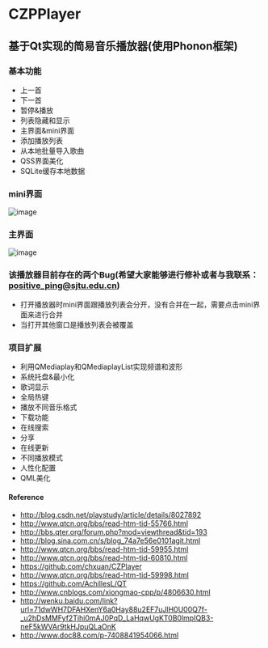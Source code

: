 # CZPPlayer
## 基于Qt实现的简易音乐播放器(使用Phonon框架)
### 基本功能
* 上一首
* 下一首
* 暂停&播放
* 列表隐藏和显示
* 主界面&mini界面
* 添加播放列表
* 从本地批量导入歌曲
* QSS界面美化
* SQLite缓存本地数据

### mini界面
![image](https://github.com/positiveczp/CZPPlayer/raw/master/screenshots/mini界面.png)
### 主界面
![image](https://github.com/positiveczp/CZPPlayer/raw/master/screenshots/主界面.png)

### 该播放器目前存在的两个Bug(希望大家能够进行修补或者与我联系：positive_ping@sjtu.edu.cn)
* 打开播放器时mini界面跟播放列表会分开，没有合并在一起，需要点击mini界面来进行合并
* 当打开其他窗口是播放列表会被覆盖

### 项目扩展
* 利用QMediaplay和QMediaplayList实现频谱和波形
* 系统托盘&最小化
* 歌词显示
* 全局热键
* 播放不同音乐格式
* 下载功能
* 在线搜索
* 分享
* 在线更新
* 不同播放模式
* 人性化配置
* QML美化

#### Reference
* http://blog.csdn.net/playstudy/article/details/8027892
* http://www.qtcn.org/bbs/read-htm-tid-55766.html
* http://bbs.qter.org/forum.php?mod=viewthread&tid=193
* http://blog.sina.com.cn/s/blog_74a7e56e0101agit.html
* http://www.qtcn.org/bbs/read-htm-tid-59955.html
* http://www.qtcn.org/bbs/read-htm-tid-60810.html
* https://github.com/chxuan/CZPlayer
* http://www.qtcn.org/bbs/read-htm-tid-59998.html
* https://github.com/AchillesL/QT
* http://www.cnblogs.com/xiongmao-cpp/p/4806630.html
* http://wenku.baidu.com/link?url=71dwWH7DFAHXenY6a0Hay88u2EF7uJlH0U00Q7f-_u2hDsMMFyf2Tjhi0mAJ0PqD_LaHqwUgKT0B0lmpIQB3-neF5kWVAr9tkHJpuQLaOnK
* http://www.doc88.com/p-7408841954066.html











